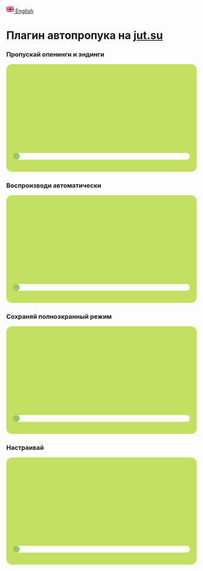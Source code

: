 [<img src="assets/gb.svg" alt="GB Flag" width="20"/> English](https://github.com/kerdl/jutsuper/blob/main/README.md)


# Плагин автопропука на [jut.su](https://jut.su/)


### Пропускай опенинги и эндинги
<picture>
  <p align="left">
    <img src="assets/autoskip-element.svg" width="600px"/>
  </p>
</picture>

### Воспроизводи автоматически
<picture>
  <p align="left">
    <img src="assets/autoskip-element.svg" width="600px"/>
  </p>
</picture>

### Сохраняй полноэкранный режим
<picture>
  <p align="left">
    <img src="assets/autoskip-element.svg" width="600px"/>
  </p>
</picture>

### Настраивай
<picture>
  <p align="left">
    <img src="assets/autoskip-element.svg" width="600px"/>
  </p>
</picture>